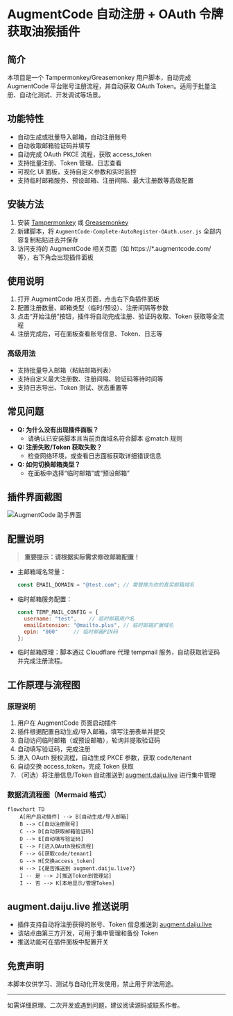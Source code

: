 # AugmentCode 自动注册 + OAuth 令牌获取油猴插件

## 简介

本项目是一个 Tampermonkey/Greasemonkey 用户脚本，自动完成 AugmentCode 平台账号注册流程，并自动获取 OAuth Token。适用于批量注册、自动化测试、开发调试等场景。

## 功能特性
- 自动生成或批量导入邮箱，自动注册账号
- 自动收取邮箱验证码并填写
- 自动完成 OAuth PKCE 流程，获取 access_token
- 支持批量注册、Token 管理、日志查看
- 可视化 UI 面板，支持自定义参数和实时监控
- 支持临时邮箱服务、预设邮箱、注册间隔、最大注册数等高级配置

## 安装方法
1. 安装 [Tampermonkey](https://www.tampermonkey.net/) 或 [Greasemonkey](https://www.greasespot.net/)
2. 新建脚本，将 `AugmentCode-Complete-AutoRegister-OAuth.user.js` 全部内容复制粘贴进去并保存
3. 访问支持的 AugmentCode 相关页面（如 https://*.augmentcode.com/ 等），右下角会出现插件面板

## 使用说明
1. 打开 AugmentCode 相关页面，点击右下角插件面板
2. 配置注册数量、邮箱类型（临时/预设）、注册间隔等参数
3. 点击“开始注册”按钮，插件将自动完成注册、验证码收取、Token 获取等全流程
4. 注册完成后，可在面板查看账号信息、Token、日志等

### 高级用法
- 支持批量导入邮箱（粘贴邮箱列表）
- 支持自定义最大注册数、注册间隔、验证码等待时间等
- 支持日志导出、Token 测试、状态重置等

## 常见问题
- **Q: 为什么没有出现插件面板？**
  - 请确认已安装脚本且当前页面域名符合脚本 @match 规则
- **Q: 注册失败/Token 获取失败？**
  - 检查网络环境，或查看日志面板获取详细错误信息
- **Q: 如何切换邮箱类型？**
  - 在面板中选择“临时邮箱”或“预设邮箱”

## 插件界面截图

![AugmentCode 助手界面](https://github.com/user-attachments/assets/c5cbc067-93e4-468b-855b-63b3cc1fa2ec)

## 配置说明

> **重要提示：请根据实际需求修改邮箱配置！**

- 主邮箱域名常量：
  ```js
  const EMAIL_DOMAIN = "@test.com"; // 需替换为你的真实邮箱域名
  ```
- 临时邮箱服务配置：
  ```js
  const TEMP_MAIL_CONFIG = {
    username: "test",    // 临时邮箱用户名
    emailExtension: "@mailto.plus", // 临时邮箱扩展域名
    epin: "000"     // 临时邮箱PIN码
  };
  ```
- 临时邮箱原理：脚本通过 Cloudflare 代理 tempmail 服务，自动获取验证码并完成注册流程。

## 工作原理与流程图

### 原理说明
1. 用户在 AugmentCode 页面启动插件
2. 插件根据配置自动生成/导入邮箱，填写注册表单并提交
3. 自动访问临时邮箱（或预设邮箱），轮询并提取验证码
4. 自动填写验证码，完成注册
5. 进入 OAuth 授权流程，自动生成 PKCE 参数，获取 code/tenant
6. 自动交换 access_token，完成 Token 获取
7. （可选）将注册信息/Token 自动推送到 [augment.daiju.live](https://augment.daiju.live) 进行集中管理

### 数据流流程图（Mermaid 格式）
```mermaid
flowchart TD
    A[用户启动插件] --> B[自动生成/导入邮箱]
    B --> C[自动注册账号]
    C --> D[自动获取邮箱验证码]
    D --> E[自动填写验证码]
    E --> F[进入OAuth授权流程]
    F --> G[获取code/tenant]
    G --> H[交换access_token]
    H --> I{是否推送到 augment.daiju.live?}
    I -- 是 --> J[推送Token到管理站]
    I -- 否 --> K[本地显示/管理Token]
```

## augment.daiju.live 推送说明
- 插件支持自动将注册获得的账号、Token 信息推送到 [augment.daiju.live](https://augment.daiju.live)
- 该站点由第三方开发，可用于集中管理和备份 Token
- 推送功能可在插件面板中配置开关

## 免责声明
本脚本仅供学习、测试与自动化开发使用，禁止用于非法用途。

---

如需详细原理、二次开发或遇到问题，建议阅读源码或联系作者。
